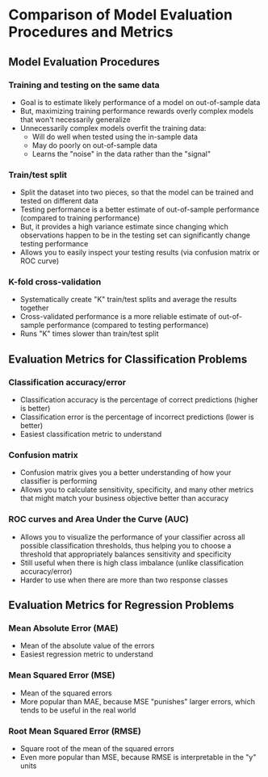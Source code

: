 # Comparison of Model Evaluation Procedures and Metrics

## Model Evaluation Procedures

### Training and testing on the same data

- Goal is to estimate likely performance of a model on out-of-sample data
- But, maximizing training performance rewards overly complex models that won't necessarily generalize
- Unnecessarily complex models overfit the training data:
    - Will do well when tested using the in-sample data
    - May do poorly on out-of-sample data
    - Learns the "noise" in the data rather than the "signal"

### Train/test split

- Split the dataset into two pieces, so that the model can be trained and tested on different data
- Testing performance is a better estimate of out-of-sample performance (compared to training performance)
- But, it provides a high variance estimate since changing which observations happen to be in the testing set can significantly change testing performance
- Allows you to easily inspect your testing results (via confusion matrix or ROC curve)

### K-fold cross-validation

- Systematically create "K" train/test splits and average the results together
- Cross-validated performance is a more reliable estimate of out-of-sample performance (compared to testing performance)
- Runs "K" times slower than train/test split

## Evaluation Metrics for Classification Problems

### Classification accuracy/error

- Classification accuracy is the percentage of correct predictions (higher is better)
- Classification error is the percentage of incorrect predictions (lower is better)
- Easiest classification metric to understand

### Confusion matrix

- Confusion matrix gives you a better understanding of how your classifier is performing
- Allows you to calculate sensitivity, specificity, and many other metrics that might match your business objective better than accuracy

### ROC curves and Area Under the Curve (AUC)

- Allows you to visualize the performance of your classifier across all possible classification thresholds, thus helping you to choose a threshold that appropriately balances sensitivity and specificity
- Still useful when there is high class imbalance (unlike classification accuracy/error)
- Harder to use when there are more than two response classes

## Evaluation Metrics for Regression Problems

### Mean Absolute Error (MAE)

- Mean of the absolute value of the errors
- Easiest regression metric to understand

### Mean Squared Error (MSE)

- Mean of the squared errors
- More popular than MAE, because MSE "punishes" larger errors, which tends to be useful in the real world

### Root Mean Squared Error (RMSE)

- Square root of the mean of the squared errors
- Even more popular than MSE, because RMSE is interpretable in the "y" units
